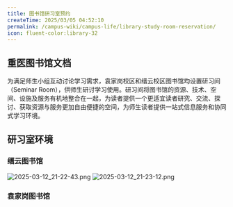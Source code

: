 ```yaml
---
title: 图书馆研习室预约
createTime: 2025/03/05 04:52:10
permalink: /campus-wiki/campus-life/library-study-room-reservation/
icon: fluent-color:library-32
---
```


## 重医图书馆文档

<LinkCard href="https://lib.cqmu.edu.cn/home/ServiceDetail/178" title="图书馆研习间使用须知" icon="fluent-color:library-32">为满足师生小组互动讨论学习需求，袁家岗校区和缙云校区图书馆均设置研习间（Seminar Room），供师生研讨学习使用。研习间将图书馆的资源、技术、空间、设施及服务有机地整合在一起，为读者提供一个更适宜读者研究、交流、探讨、获取资源与服务更加自由便捷的空间，为师生读者提供一站式信息服务和协同式学习环境。</LinkCard>

## 研习室环境

[//]: # (TODO: chy待补充)

### 缙云图书馆
![2025-03-12_21-22-43.png](..%2F..%2F..%2F.vuepress%2Fpublic%2Fsrc%2F2025-03-12_21-22-43.png)
![2025-03-12_21-23-12.png](..%2F..%2F..%2F.vuepress%2Fpublic%2Fsrc%2F2025-03-12_21-23-12.png)

### 袁家岗图书馆